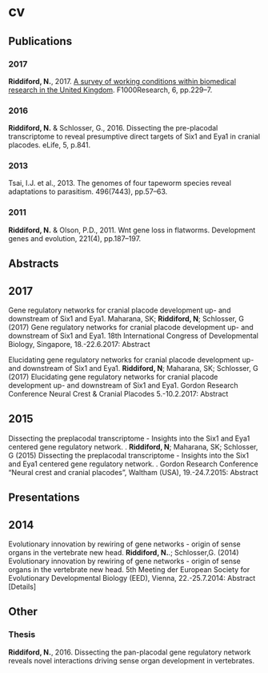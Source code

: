 # cv


## Publications

### 2017
**Riddiford, N.**, 2017. [A survey of working conditions within biomedical research in the United Kingdom](https://f1000research.com/articles/6-229/v2). F1000Research, 6, pp.229–7.

### 2016
**Riddiford, N.** & Schlosser, G., 2016. Dissecting the pre-placodal transcriptome to reveal presumptive direct targets of Six1 and Eya1 in cranial placodes. eLife, 5, p.841.

### 2013

Tsai, I.J. et al., 2013. The genomes of four tapeworm species reveal adaptations to parasitism. 496(7443), pp.57–63.

### 2011

**Riddiford, N.** & Olson, P.D., 2011. Wnt gene loss in flatworms. Development genes and evolution, 221(4), pp.187–197.


## Abstracts

## 2017
Gene regulatory networks for cranial placode development up- and downstream of Six1 and Eya1.
Maharana, SK; **Riddiford, N**; Schlosser, G (2017) Gene regulatory networks for cranial placode development up- and downstream of Six1 and Eya1. 18th International Congress of Developmental Biology, Singapore, 18.-22.6.2017: Abstract

Elucidating gene regulatory networks for cranial placode development up- and downstream of Six1 and Eya1.
**Riddiford, N**; Maharana, SK; Schlosser, G (2017) Elucidating gene regulatory networks for cranial placode development up- and downstream of Six1 and Eya1. Gordon Research Conference Neural Crest & Cranial Placodes 5.-10.2.2017: Abstract

## 2015
Dissecting the preplacodal transcriptome - Insights into the Six1 and Eya1 centered gene regulatory network. .
**Riddiford, N**; Maharana, SK; Schlosser, G (2015) Dissecting the preplacodal transcriptome - Insights into the Six1 and Eya1 centered gene regulatory network. . Gordon Research Conference “Neural crest and cranial placodes”, Waltham (USA), 19.-24.7.2015: Abstract

## Presentations

## 2014
Evolutionary innovation by rewiring of gene networks - origin of sense organs in the vertebrate new head.
**Riddiford, N.**.; Schlosser,G. (2014) Evolutionary innovation by rewiring of gene networks - origin of sense organs in the vertebrate new head. 5th Meeting der European Society for Evolutionary Developmental Biology (EED), Vienna, 22.-25.7.2014: Abstract [Details]


## Other
### Thesis
**Riddiford, N.**, 2016. Dissecting the pan-placodal gene regulatory network reveals novel interactions driving sense organ development in vertebrates.
